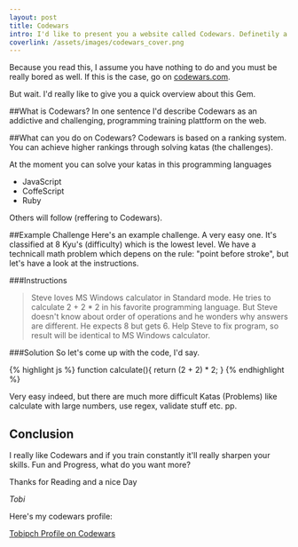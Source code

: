 ```yaml
---
layout: post
title: Codewars
intro: I'd like to present you a website called Codewars. Definetily a must see for challenge-searching programmers...
coverlink: /assets/images/codewars_cover.png
---
```


Because you read this, I assume you have nothing to do and you must be really bored as well. If this is the case, go on <a href="http://www.codewars.com/">codewars.com</a>.

But wait. I'd really like to give you a quick overview about this Gem.

##What is Codewars?
In one sentence I'd describe Codewars as an addictive and challenging, programming training plattform on the web.

##What can you do on Codewars?
Codewars is based on a ranking system. You can achieve higher rankings through solving katas (the challenges).

At the moment you can solve your katas in this programming languages

- JavaScript
- CoffeScript
- Ruby

Others will follow (reffering to Codewars).

##Example Challenge
Here's an example challenge. A very easy one. It's classified at 8 Kyu's (difficulty) which is the lowest level.
We have a technicall math problem which depens on the rule: "point before stroke", but let's have a look at the instructions.

###Instructions
>Steve loves MS Windows calculator in Standard mode.
He tries to calculate 2 + 2 * 2 in his favorite programming language. But Steve doesn't know about order of operations and he wonders why answers are different. He expects 8 but gets 6.
Help Steve to fix program, so result will be identical to MS Windows calculator.

###Solution
So let's come up with the code, I'd say.

{% highlight js %}
function calculate(){
  return (2 + 2) * 2;
}
{% endhighlight %}

Very easy indeed, but there are much more difficult Katas (Problems) like calculate with large numbers, use regex, validate stuff etc. pp.

## Conclusion
I really like Codewars and if you train constantly it'll really sharpen your skills. Fun and Progress, what do you want more?

Thanks for Reading and a nice Day

*Tobi*

Here's my codewars profile: 

<a href="http://www.codewars.com/users/tobipch">Tobipch Profile on Codewars</a>